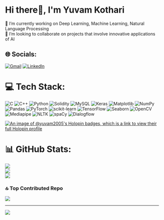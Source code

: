 # Hi there👋, I'm Yuvam Kothari
🔭 I’m currently working on Deep Learning, Machine Learning, Natural Language Processing<br>👯 I’m looking to collaborate on projects that involve innovative applications of AI


## 🌐 Socials:
[![Gmail](https://img.shields.io/badge/Gmail-D14836?logo=gmail&logoColor=white)](mailto:yuvamkothari05@gmail.com)
[![LinkedIn](https://img.shields.io/badge/LinkedIn-%230077B5.svg?logo=linkedin&logoColor=white)](https://linkedin.com/in/yuvamkothari) 

# 💻 Tech Stack:
![C](https://img.shields.io/badge/c-%2300599C.svg?style=flat&logo=c&logoColor=white) ![C++](https://img.shields.io/badge/c++-%2300599C.svg?style=flat&logo=c%2B%2B&logoColor=white) ![Python](https://img.shields.io/badge/python-3670A0?style=flat&logo=python&logoColor=ffdd54) ![Solidity](https://img.shields.io/badge/Solidity-%23363636.svg?style=flat&logo=solidity&logoColor=white) ![MySQL](https://img.shields.io/badge/mysql-4479A1.svg?style=flat&logo=mysql&logoColor=white) ![Keras](https://img.shields.io/badge/Keras-%23D00000.svg?style=flat&logo=Keras&logoColor=white) ![Matplotlib](https://img.shields.io/badge/Matplotlib-%23ffffff.svg?style=flat&logo=Matplotlib&logoColor=black) ![NumPy](https://img.shields.io/badge/numpy-%23013243.svg?style=flat&logo=numpy&logoColor=white) ![Pandas](https://img.shields.io/badge/pandas-%23150458.svg?style=flat&logo=pandas&logoColor=white) ![PyTorch](https://img.shields.io/badge/PyTorch-%23EE4C2C.svg?style=flat&logo=PyTorch&logoColor=white) ![scikit-learn](https://img.shields.io/badge/scikit--learn-%23F7931E.svg?style=flat&logo=scikit-learn&logoColor=white) ![TensorFlow](https://img.shields.io/badge/TensorFlow-%23FF6F00.svg?style=flat&logo=TensorFlow&logoColor=white) ![Seaborn](https://img.shields.io/badge/Seaborn-%232E76A6.svg?style=flat&logo=Seaborn&logoColor=white) ![OpenCV](https://img.shields.io/badge/OpenCV-%235C3EE8.svg?style=flat&logo=OpenCV&logoColor=white) ![Mediapipe](https://img.shields.io/badge/Mediapipe-%23F37B54.svg?style=flat&logo=Mediapipe&logoColor=white) ![NLTK](https://img.shields.io/badge/NLTK-%232B5C84.svg?style=flat&logo=NLTK&logoColor=white) ![spaCy](https://img.shields.io/badge/spaCy-%2300A3E0.svg?style=flat&logo=spaCy&logoColor=white) ![Dialogflow](https://img.shields.io/badge/Dialogflow-%23FF9800.svg?style=flat&logo=Dialogflow&logoColor=white)

[![An image of @yuvam2005's Holopin badges, which is a link to view their full Holopin profile](https://holopin.me/yuvam2005)](https://holopin.io/@yuvam2005)

# 📊 GitHub Stats:
![](https://github-readme-stats.vercel.app/api?username=yuvam2005&theme=default&hide_border=false&include_all_commits=true&count_private=true)<br/>
![](https://github-readme-streak-stats.herokuapp.com/?user=yuvam2005&theme=default&hide_border=false)<br/>
![](https://github-readme-stats.vercel.app/api/top-langs/?username=yuvam2005&theme=default&hide_border=false&include_all_commits=true&count_private=true&layout=compact)

### 🔝 Top Contributed Repo
![](https://github-contributor-stats.vercel.app/api?username=yuvam2005&limit=5&theme=default&combine_all_yearly_contributions=true)

---
[![](https://visitcount.itsvg.in/api?id=yuvam2005&icon=0&color=0)](https://visitcount.itsvg.in)

<!-- Proudly created with GPRM ( https://gprm.itsvg.in ) -->
